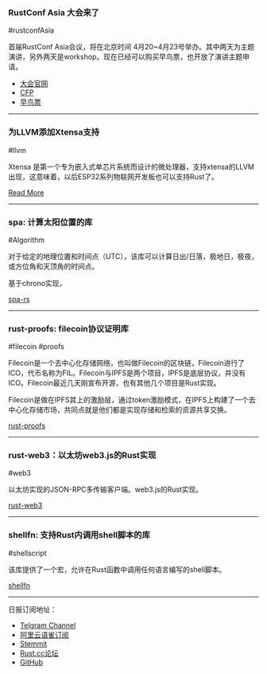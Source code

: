 ### RustConf Asia 大会来了

#rustconfAsia

首届RustConf Asia会议，将在北京时间 4月20~4月23号举办。其中两天为主题演讲，另外两天是workshop。现在已经可以购买早鸟票，也开放了演讲主题申请。

- [大会官网](https://rustcon.asia/blog/hello-asia/)
- [CFP](https://cfp.rustcon.asia/events/rustcon-asia)
- [早鸟票](http://www.huodongxing.com/event/6479456003900)

---

### 为LLVM添加Xtensa支持

#llvm

Xtensa 是第一个专为嵌入式单芯片系统而设计的微处理器，支持xtensa的LLVM出现，这意味着，以后ESP32系列物联网开发板也可以支持Rust了。

[Read More](https://esp32.com/viewtopic.php?t=9226&p=38466)

---

### spa: 计算太阳位置的库

#Algorithm

对于给定的地理位置和时间点（UTC），该库可以计算日出/日落，极地日，极夜，或方位角和天顶角的时间点。

基于chrono实现，

[spa-rs](https://github.com/frehberg/spa-rs)

---

### rust-proofs: filecoin协议证明库

#filecoin #proofs

Filecoin是一个去中心化存储网络，也叫做Filecoin的区块链，Filecoin进行了ICO，代币名称为FIL。Filecoin与IPFS是两个项目，IPFS是底层协议，并没有ICO。Filecoin最近几天刚宣布开源，也有其他几个项目是Rust实现。

Filecoin是做在IPFS其上的激励层，通过token激励模式，在IPFS上构建了一个去中心化存储市场，共同点就是他们都是实现存储和检索的资源共享交换。

[rust-proofs](https://github.com/filecoin-project/rust-proofs)

---

### rust-web3：以太坊web3.js的Rust实现

#web3

以太坊实现的JSON-RPC多传输客户端。web3.js的Rust实现。

[rust-web3](https://github.com/tomusdrw/rust-web3)

---

### shellfn: 支持Rust内调用shell脚本的库

#shellscript

该库提供了一个宏，允许在Rust函数中调用任何语言编写的shell脚本。

[shellfn](https://github.com/synek317/shellfn)

---

日报订阅地址：

- [Telgram Channel](https://t.me/rust_daily_news )
- [阿里云语雀订阅](https://www.yuque.com/chaosbot/rustnews)
- [Stemmit](https://steemit.com/@blackanger)
- [Rust.cc论坛](https://rust.cc)
- [GitHub](https://github.com/RustStudy/rust_daily_news)